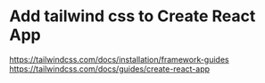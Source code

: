 # Add tailwind css to Create React App

https://tailwindcss.com/docs/installation/framework-guides
https://tailwindcss.com/docs/guides/create-react-app
